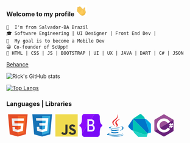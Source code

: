 


### Welcome to my profile <img src="https://raw.githubusercontent.com/parth-27/parth-27/master/Hi.gif" width="30px" style="max-width:100%;"> 




````
📍  I'm from Salvador-BA Brazil 
🎓 Software Engineering | UI Designer | Front End Dev |
📱  My goal is to become a Mobile Dev 
😀 Co-founder of ScUpp!
💾 HTML | CSS | JS | BOOTSTRAP | UI | UX | JAVA | DART | C# | JSON
````
<a href="https://www.behance.net/ricardo5">Behance</a>

![Rick's GitHub stats](https://github-readme-stats.vercel.app/api?username=ricardoliveiraof2m&show_icons=true) 

[![Top Langs](https://github-readme-stats.vercel.app/api/top-langs/?username=ricardoliveiraof2m&layout=compact/)](https://github.com/ricardoliveiraof2m/github-readme-stats)

### Languages | Libraries
<svg viewBox="0 0 128 128" style="width:60px">
<path fill="#E44D26" d="M19.037 113.876L9.032 1.661h109.936l-10.016 112.198-45.019 12.48z"></path><path fill="#F16529" d="M64 116.8l36.378-10.086 8.559-95.878H64z"></path><path fill="#EBEBEB" d="M64 52.455H45.788L44.53 38.361H64V24.599H29.489l.33 3.692 3.382 37.927H64zm0 35.743l-.061.017-15.327-4.14-.979-10.975H33.816l1.928 21.609 28.193 7.826.063-.017z"></path><path fill="#fff" d="M63.952 52.455v13.763h16.947l-1.597 17.849-15.35 4.143v14.319l28.215-7.82.207-2.325 3.234-36.233.335-3.696h-3.708zm0-27.856v13.762h33.244l.276-3.092.628-6.978.329-3.692z"></path>
</svg>

<svg viewBox="0 0 128 128" style="width:60px">
<path fill="#1572B6" d="M18.814 114.123L8.76 1.352h110.48l-10.064 112.754-45.243 12.543-45.119-12.526z"></path><path fill="#33A9DC" d="M64.001 117.062l36.559-10.136 8.601-96.354h-45.16v106.49z"></path><path fill="#fff" d="M64.001 51.429h18.302l1.264-14.163H64.001V23.435h34.682l-.332 3.711-3.4 38.114h-30.95V51.429z"></path><path fill="#EBEBEB" d="M64.083 87.349l-.061.018-15.403-4.159-.985-11.031H33.752l1.937 21.717 28.331 7.863.063-.018v-14.39z"></path><path fill="#fff" d="M81.127 64.675l-1.666 18.522-15.426 4.164v14.39l28.354-7.858.208-2.337 2.406-26.881H81.127z"></path><path fill="#EBEBEB" d="M64.048 23.435v13.831H30.64l-.277-3.108-.63-7.012-.331-3.711h34.646zm-.047 27.996v13.831H48.792l-.277-3.108-.631-7.012-.33-3.711h16.447z"></path>
</svg>
<svg viewBox="0 0 128 128" style="width:60px">
<path fill="#F0DB4F" d="M1.408 1.408h125.184v125.185H1.408z"></path><path fill="#323330" d="M116.347 96.736c-.917-5.711-4.641-10.508-15.672-14.981-3.832-1.761-8.104-3.022-9.377-5.926-.452-1.69-.512-2.642-.226-3.665.821-3.32 4.784-4.355 7.925-3.403 2.023.678 3.938 2.237 5.093 4.724 5.402-3.498 5.391-3.475 9.163-5.879-1.381-2.141-2.118-3.129-3.022-4.045-3.249-3.629-7.676-5.498-14.756-5.355l-3.688.477c-3.534.893-6.902 2.748-8.877 5.235-5.926 6.724-4.236 18.492 2.975 23.335 7.104 5.332 17.54 6.545 18.873 11.531 1.297 6.104-4.486 8.08-10.234 7.378-4.236-.881-6.592-3.034-9.139-6.949-4.688 2.713-4.688 2.713-9.508 5.485 1.143 2.499 2.344 3.63 4.26 5.795 9.068 9.198 31.76 8.746 35.83-5.176.165-.478 1.261-3.666.38-8.581zM69.462 58.943H57.753l-.048 30.272c0 6.438.333 12.34-.714 14.149-1.713 3.558-6.152 3.117-8.175 2.427-2.059-1.012-3.106-2.451-4.319-4.485-.333-.584-.583-1.036-.667-1.071l-9.52 5.83c1.583 3.249 3.915 6.069 6.902 7.901 4.462 2.678 10.459 3.499 16.731 2.059 4.082-1.189 7.604-3.652 9.448-7.401 2.666-4.915 2.094-10.864 2.07-17.444.06-10.735.001-21.468.001-32.237z"></path>
</svg>
<svg viewBox="0 0 128 128" style="width:60px">
<g fill-rule="evenodd"><path d="M44.375 63.984v34.18l12.066-.027c12.488-.032 12.398-.028 14.227-.317 9.262-1.453 14.668-7.832 15.145-17.863.453-9.52-4.29-16.379-12.41-17.953-.293-.058-.2-.14.344-.297 5.426-1.558 9.347-7.824 9.347-14.926 0-8.324-4.433-14.543-11.664-16.367-2.437-.613-2.199-.605-15.523-.605h-11.53v34.176m22.026-25.156c5.149.871 7.665 3.785 7.825 9.07.164 5.531-2.36 9.125-7.297 10.395-1.617.414-2.653.473-8.621.473h-5.082v-9.988c0-5.493.02-10.008.039-10.035.066-.082 12.62 0 13.137.085m1.011 28.453c6.098.903 9.102 4.176 9.364 10.211.277 6.415-2.793 10.477-8.668 11.461-1.313.223-1.95.239-8.387.239l-6.496.004V67.119l6.707.023c5.914.024 6.8.04 7.48.14" fill="#f6f1fb"></path><path d="M83.707.629c-.207.316-.422.672-.484.785s-.262.414-.442.668-.328.496-.328.54c0 .042-.09.194-.2.339-.3.398-.597.871-.597.953 0 .043-.047.113-.097.16-.055.051-.372.524-.707 1.059-.333.535-.649 1.008-.7 1.058-.054.047-.097.118-.097.16 0 .083-.36.66-.461.739-.035.027-.172.258-.309.515-.137.258-.266.473-.285.473s-.148.184-.277.402c-.133.22-.41.665-.614.985-.472.738-.418.652-.695 1.11a9.791 9.791 0 01-.398.597c-.09.113-.16.238-.16.277-.004.04-.184.324-.403.637s-.398.602-.398.64c0 .044-.078.176-.176.305-.281.364-.625.907-.625.989 0 .043-.016.074-.04.074-.023 0-.218.293-.44.644-.22.356-.52.825-.665 1.043-.148.22-.375.582-.507.813a7.275 7.275 0 01-.395.613 3.53 3.53 0 00-.3.484 3.659 3.659 0 01-.282.458c-.074.09-.238.34-.367.546-.422.707-.867 1.383-.934 1.438-.039.031-.07.086-.07.121 0 .082-.317.59-.598.957-.11.148-.203.297-.203.336s-.168.312-.375.605a7.947 7.947 0 00-.437.676c-.079.172-1.309 2.106-1.399 2.2a2.13 2.13 0 00-.199.335 5.281 5.281 0 01-.402.637c-.145.2-.325.484-.399.633a4.99 4.99 0 01-.383.601c-.132.184-.246.352-.246.375 0 .02-1.941.024-4.316.008l-4.32-.031-.13.191c-.074.106-.175.258-.23.34l-.097.145-5.145.066c-3.086.043-5.273.098-5.469.14l-.797.177c-.527.117-1.39.503-1.648.742-.094.082-.25.207-.352.281-.308.21-1.175 1.492-1.175 1.734 0 .047-.055.227-.125.399-.07.176-.188.586-.262.918-.36 1.613-.356 1.562-.36 11.207v8.594l-.53.75v13.78l-.313.489c-.172.27-.352.531-.399.582-.05.05-.09.121-.09.156 0 .07-.265.48-.609.953-.105.145-.191.297-.191.336 0 .043-.086.196-.192.34-.351.48-.61.883-.61.953 0 .04-.026.098-.066.125-.07.055-.535.774-.93 1.43a5.711 5.711 0 01-.355.535 4.233 4.233 0 00-.328.535c-.11.2-.27.453-.36.563a4.024 4.024 0 00-.335.539 2.533 2.533 0 01-.266.433c-.133.137-.558.848-.558.93 0 .04-.02.07-.047.07-.024 0-.188.227-.36.504-.171.274-.332.5-.351.5-.024 0-.043.035-.043.074 0 .086-.461.82-.66 1.06-.078.089-.14.194-.14.233s-.177.329-.4.641c-.218.313-.398.602-.398.64 0 .044-.066.16-.148.27-.121.16-.281.403-.695 1.063-.024.035-.184.289-.36.558s-.355.559-.398.637c-.133.246-.504.809-.551.832-.024.016-.149.234-.281.488-.137.25-.274.48-.309.512-.082.063-.46.649-.46.711 0 .027-.138.25-.31.496-.167.246-.484.73-.703 1.082-.214.348-.421.66-.46.688-.04.027-.106.148-.153.265-.043.121-.203.383-.351.586-.149.2-.332.488-.407.633a4.734 4.734 0 01-.363.574 6.05 6.05 0 00-.379.598c-.082.16-.203.355-.262.43a28.85 28.85 0 00-.648 1.007c-.297.477-.59.926-.652.996-.059.07-.114.16-.114.204 0 .039-.18.328-.398.636-.219.313-.399.602-.399.645 0 .039-.078.176-.175.3-.29.38-.625.91-.625.989a.18.18 0 01-.07.121c-.067.055-.481.691-.934 1.437a5.86 5.86 0 01-.356.54c-.07.085-.215.32-.32.52s-.277.468-.379.597a6.758 6.758 0 00-.355.55c-.094.172-.313.516-.48.766s-.306.492-.306.54-.023.089-.046.089c-.024 0-.188.223-.36.5-.172.273-.332.5-.355.5-.02 0-.04.031-.04.07 0 .082-.515.903-.687 1.094-.062.07-.113.16-.113.203 0 .04-.18.328-.399.64s-.398.602-.398.645c-.004.04-.07.16-.156.266-.168.215-1.371 2.102-1.504 2.367-.05.09-.235.375-.414.63-.18.253-.328.491-.328.534 0 .04-.09.196-.203.34-.297.395-.598.871-.598.957 0 .04-.043.113-.098.16-.05.047-.281.387-.511.754-.485.782-.493.79-.485.442.004-.145-.012-.25-.035-.235-.09.07-.031 3.094.059 3.059.066-.027.07-.02.011.031-.074.067-.07.219.02 1.086.027.27.12.875.172 1.137.011.054.02.183.02.289 0 .101.038.203.081.226.047.02.059.055.028.078-.028.024-.04.125-.024.223.016.102.051.168.074.149.028-.02.036.007.016.058-.031.11.219 1.067.34 1.301.043.082.062.148.043.148-.016 0 .023.145.094.32.066.173.156.446.195.602.039.157.094.282.121.282.023 0 .035.023.02.05-.012.032.082.278.21.555.13.273.286.637.348.8s.207.458.32.653c.532.899.653 1.086.7 1.086.027 0 .035.027.02.059-.016.035.089.222.237.418.149.199.329.457.403.578.406.66 2.097 2.34 2.93 2.902.64.434 1.363.871 1.539.934.09.03.449.18.796.328.344.148.922.355 1.278.453l.652.18h78.348l.668-.184a14.182 14.182 0 001.535-.55c.782-.333 1.082-.505 2.14-1.204 1.009-.672 2.548-2.324 3.485-3.746.219-.336 1-1.723 1-1.777 0-.032.114-.29.254-.578.344-.72.727-1.805 1.067-3.028.168-.605.203-.777.421-2.242l.145-.937.004-5.649c.008-6.277.039-7.238.375-11.87.215-2.974.305-3.755.8-7.188.247-1.727.966-5.235 1.337-6.532.136-.472.312-1.117.398-1.433.082-.313.227-.781.316-1.035.094-.254.243-.676.332-.934.56-1.625 1.313-3.3 2.043-4.535.704-1.184.833-1.379 1.45-2.156 1.328-1.672 2.851-2.86 4.472-3.493.805-.316 1.528-.53 2.082-.625l.504-.082V59.86l-.504-.082c-.824-.136-2.273-.636-2.953-1.02a3.88 3.88 0 00-.36-.19c-.015 0-.194-.122-.401-.266-.207-.149-.399-.27-.426-.27-.051 0-.785-.633-1.38-1.195-.46-.434-1.573-1.816-1.89-2.348a9.085 9.085 0 00-.25-.402c-.07-.07-.68-1.152-.972-1.73-.434-.84-1.04-2.294-1.414-3.387a88.93 88.93 0 00-.333-.934c-.09-.254-.234-.719-.316-1.035-.086-.313-.262-.961-.398-1.434-.371-1.293-1.09-4.8-1.336-6.527-.496-3.422-.578-4.172-.801-7.191-.336-4.578-.367-5.594-.375-11.836-.004-5.52-.008-5.63-.125-6.418a67.343 67.343 0 01-.172-1.203c-.129-.973-.828-3.207-1.34-4.266-.14-.29-.254-.55-.254-.578 0-.059-.78-1.446-1-1.778-.922-1.402-2.535-3.144-3.457-3.73-.144-.09-.504-.324-.793-.52-.293-.195-.605-.375-.695-.406-.09-.027-.465-.187-.836-.351a12.087 12.087 0 00-1.336-.493l-.656-.187-9.574-.016-9.578-.02-.371.583M67.817 29.81c1.726.113 3.695.473 4.8.879 2.422.89 3.965 1.808 5.559 3.316 5.379 5.086 6.586 14.86 2.688 21.715-1.735 3.051-4.516 5.414-7.094 6.035-.64.153-.633.16.406.371 8.422 1.723 13.094 10.47 11.32 21.184-1.34 8.075-6.844 13.434-14.969 14.574-1.867.266-2.36.274-14.43.274H44.324V29.743h11.238c6.64 0 11.656.027 12.254.066M53.281 48.74v9.97l5.695-.028c6.164-.028 5.989-.02 7.785-.418 4.918-1.09 7.54-4.703 7.415-10.227-.11-4.672-2.047-7.531-5.934-8.758-1.45-.457-2.336-.504-9.293-.504l-5.668-.004v9.969m0 29.391v11.004l7-.023c7.621-.024 7.297-.012 8.906-.418 4.902-1.235 7.406-4.606 7.547-10.168.152-5.997-2.477-9.676-7.77-10.887-1.992-.457-3-.508-9.988-.508l-5.695-.004V78.13M12.859 88.435c0 .07.023.172.055.226.039.075.043.047.015-.101-.043-.246-.074-.297-.07-.125m.809 6.715c0 .129.011.18.027.117a.786.786 0 000-.235c-.016-.066-.027-.011-.027.118m.062.793c.02.125.031.343.031.484 0 .145.024.258.047.258.047 0-.023-.863-.078-.926-.02-.023-.02.059 0 .184m.281 3.933c-.02.024-.035.117-.035.211 0 .211.059.149.078-.086.016-.183.012-.195-.043-.125m.02 1.38c0 .136.02.245.047.245.023 0 .035-.094.023-.21-.027-.302-.07-.325-.07-.036m.14 2.43c-.05.066-.043.37.012.328.028-.02.047-.11.047-.203 0-.184-.004-.192-.059-.125m0 .476c-.035.082-.027.762.012.715.028-.035.05-.765.024-.765-.008 0-.02.023-.036.05m0 .864c-.02.023-.035.117-.035.21 0 .208.063.141.082-.085.016-.18.012-.196-.047-.125m-.035.703c0 .152.02.254.04.226.054-.07.058-.507.003-.507-.023 0-.043.125-.043.28m0 .532c0 .117.016.191.035.168.063-.078.075-.3.016-.344-.027-.023-.05.051-.05.176m0 1.188c0 .347.015.609.034.585.055-.07.067-1 .016-1.113-.031-.062-.047.137-.05.527m0 1.012c0 .262.077.262.085 0 .004-.113-.015-.203-.039-.203-.027 0-.047.09-.047.203m0 .477c0 .246.035.234.075-.028.015-.101.003-.183-.024-.183s-.05.097-.05.21m.027.466c.027.28.078.332.078.074 0-.113-.024-.223-.051-.246-.027-.024-.04.047-.027.172" fill="#790af6"></path><path d="M24.641.184c-1.418.304-2.848.93-3.93 1.726-.21.153-.398.281-.418.281-.039 0-1.195 1.004-1.34 1.168-.984 1.102-1.18 1.336-1.624 1.973-.305.445-1.137 1.84-1.231 2.074a22.8 22.8 0 01-.289.637c-.629 1.32-1.195 3.188-1.434 4.703-.261 1.66-.257 1.567-.265 7.668-.008 5.656-.04 6.934-.215 9.43-.016.219-.078 1.078-.14 1.906-.06.828-.118 1.684-.134 1.906-.035.645-.32 3.024-.53 4.414a56.606 56.606 0 00-.24 1.692c-.07.578-.804 4.203-1.019 5.027-.312 1.211-.875 3.121-1.109 3.781a18.65 18.65 0 00-.21.602c-.75 2.488-2.833 6.066-4.458 7.664-.855.836-2.758 2.2-3.078 2.2-.043 0-.223.062-.395.136-.546.238-1.519.527-2.062.61l-.52.081.012 4.114.016 4.113.586.113c2.617.5 5.207 2.2 6.715 4.399.09.132.18.253.199.261.05.032.781 1.168 1.039 1.621.414.723.973 1.848 1.223 2.473.14.348.296.711.343.805.188.351 1.13 3.176 1.078 3.238-.015.02-.004.035.024.035.031 0 .055.04.058.086.004.047.137.567.297 1.16.262.953.403 1.52.438 1.735l.129.601c.133.594.129.567.242 1.168.047.239.11.524.137.637.113.469.363 1.898.402 2.34.016.144.039.312.055.367.015.055.039.219.054.367s.063.477.102.735c.133.851.39 2.933.43 3.445.043.613.054.742.097 1.172.016.183.043.511.059.726s.039.414.055.446c.011.027.027.308.035.625.004.316.03.574.058.574.028 0 .035.043.02.094s0 .129.035.175c.047.067.047.075-.004.04-.082-.06-.09.117-.012.296.036.082.036.137 0 .164-.035.028-.035.09-.011.157.027.062.039.285.03.5-.007.21 0 .37.02.355.024-.016.036.18.032.434-.004.254.007.449.027.433.02-.011.04.25.043.586s.023 1.11.043 1.715c.016.61.031 1.203.031 1.324.004.121.024.203.047.184.024-.016.043.043.043.133 0 .093-.02.183-.047.203a.148.148 0 00-.047.105c0 .035.028.043.063.02.035-.031.047-.02.023.027-.054.11-.074.543-.023.504.066-.05.05.14-.016.227-.047.058-.047.101.004.175.047.075.05.137.004.239-.031.074-.035.136-.012.136.055 0 .055.403-.004.516-.023.043-.015.098.012.121.059.043.05.219-.016.352-.023.05-.011.082.028.082.047.004.05.02.015.05-.03.028-.046.125-.035.22.032.257.028 1.151-.008 1.32-.015.082-.007.148.02.148.062 0 .039.355-.027.418-.036.031-.032.05.007.05.059 0 .051.282-.011.41-.012.028 0 .067.031.09.027.024.05.141.05.258 0 .165-.011.188-.054.114-.035-.07-.047.015-.031.3.012.239-.004.438-.04.497-.046.078-.042.082.028.03.047-.03.274-.358.504-.73.227-.367.457-.707.512-.753s.097-.122.097-.16c0-.087.301-.563.598-.958.11-.144.203-.3.203-.34 0-.042.145-.28.324-.535s.368-.539.414-.629c.137-.265 1.34-2.152 1.508-2.367.086-.105.153-.226.153-.265 0-.043.18-.332.402-.645.219-.312.398-.601.398-.64 0-.044.051-.133.114-.204.172-.191.687-1.011.687-1.093 0-.04.016-.07.04-.07s.183-.227.355-.5c.172-.278.332-.5.36-.5.023 0 .042-.044.042-.09s.14-.29.309-.54c.168-.25.382-.593.48-.765.094-.172.254-.418.356-.551.101-.129.27-.399.378-.598a4.35 4.35 0 01.32-.52 8.14 8.14 0 00.356-.538c.453-.746.867-1.383.934-1.438a.18.18 0 00.07-.12c0-.08.336-.61.625-.99.094-.124.172-.26.172-.3 0-.043.18-.332.402-.645.22-.308.399-.597.399-.636 0-.043.05-.133.113-.203s.356-.52.652-.996c.297-.477.586-.93.649-1.008a3.99 3.99 0 00.262-.43c.086-.164.253-.43.378-.598s.286-.425.364-.574c.074-.144.258-.433.406-.633.148-.203.309-.464.352-.586.046-.117.113-.238.152-.265.039-.028.246-.34.46-.688.216-.351.532-.836.704-1.082.168-.246.309-.468.309-.496 0-.062.378-.648.46-.71.036-.032.172-.262.305-.512.133-.254.262-.473.285-.489.043-.023.418-.586.551-.832a67.023 67.023 0 01.758-1.195c.414-.66.574-.902.695-1.063.078-.109.149-.226.149-.27 0-.038.18-.327.398-.64s.399-.601.399-.64.062-.145.14-.235c.2-.238.66-.972.66-1.058 0-.04.02-.075.04-.075.023 0 .183-.226.355-.5.172-.277.332-.503.36-.503.023 0 .046-.032.046-.07 0-.083.426-.794.559-.93.05-.055.168-.247.265-.434a4 4 0 01.336-.54c.09-.108.25-.362.36-.562a4.23 4.23 0 01.328-.535c.07-.09.23-.332.355-.535.39-.656.86-1.375.93-1.43a.19.19 0 00.066-.125c0-.07.254-.472.606-.953.105-.144.195-.297.195-.34 0-.039.086-.191.192-.336.343-.472.605-.882.605-.953 0-.035.043-.105.09-.156.05-.05.23-.312.402-.582l.309-.488V53.27l.27-.375.265-.375v-8.594c0-9.645 0-9.594.36-11.207a7.67 7.67 0 01.261-.918c.066-.172.125-.352.125-.398 0-.243.867-1.524 1.172-1.735.105-.074.262-.199.352-.281.261-.238 1.12-.625 1.648-.742l.8-.176c.192-.043 2.383-.098 5.47-.14l5.144-.067.098-.145c.05-.082.156-.234.226-.34l.133-.19 4.316.03c2.38.016 4.32.012 4.32-.007 0-.024.11-.192.247-.375.133-.184.305-.454.379-.602a6.57 6.57 0 01.402-.633c.149-.199.328-.488.402-.636.075-.149.164-.297.2-.336.09-.094 1.316-2.028 1.394-2.2.035-.078.235-.379.442-.675.207-.293.375-.567.375-.606s.09-.187.203-.336c.28-.367.597-.875.597-.957 0-.035.032-.09.067-.12.07-.056.511-.731.937-1.438.125-.207.29-.457.364-.547.074-.094.203-.301.285-.457a3.24 3.24 0 01.3-.485c.082-.11.262-.386.395-.613.129-.23.36-.594.504-.813.148-.218.45-.687.668-1.043.219-.351.418-.644.441-.644.02 0 .04-.031.04-.074 0-.082.343-.625.624-.989.094-.128.176-.261.176-.304 0-.04.18-.328.399-.64s.398-.599.398-.638c0-.039.074-.164.16-.277.09-.113.27-.383.399-.598.28-.457.226-.37.699-1.109.203-.32.48-.766.61-.984.132-.22.257-.403.28-.403.02 0 .149-.215.286-.472.132-.258.273-.489.308-.516.098-.078.461-.656.461-.738 0-.043.043-.114.094-.16.055-.051.371-.524.703-1.059s.648-1.008.703-1.059c.055-.046.098-.117.098-.16 0-.082.297-.554.601-.953.11-.144.2-.297.2-.34 0-.043.148-.285.328-.539a7.58 7.58 0 00.41-.629c.047-.09.207-.347.355-.566.149-.223.325-.5.39-.621l.126-.215-29.434.004C26.578.063 25.172.07 24.64.184" fill="#8c0bfb"></path><path d="M44.344 63.949c0 18.797.008 26.477.016 17.066s.007-24.789 0-34.176c-.008-9.383-.016-1.684-.016 17.109m23.48-34.094c.066.016.176.016.242 0s.012-.027-.12-.027c-.134 0-.188.011-.122.027m12.016 6.129c0 .012.078.11.172.215l.176.199-.16-.219c-.145-.203-.188-.25-.188-.195m-26.578 2.77c-.023.046 4.129.046 9.672 0 1.156-.012-.54-.024-3.77-.036-3.234-.008-5.89.008-5.902.035m12.562.063c.055.02.137.02.188 0 .05-.016.011-.031-.094-.031-.102 0-.145.015-.094.03m6.442 3.067c.16.2.3.367.316.367s-.106-.167-.262-.367a3.587 3.587 0 00-.316-.37c-.016 0 .101.167.262.37m10.844 4.946c0 .222.007.304.023.183.012-.12.012-.3-.004-.402-.012-.098-.02 0-.02.219m-8.91.836c0 .168.012.234.024.152a1.291 1.291 0 000-.3c-.012-.083-.024-.017-.024.148m8.852.535c0 .129.012.183.023.117a.592.592 0 000-.234c-.011-.063-.023-.012-.023.117m-8.852.87c0 .165.012.235.024.15a1.29 1.29 0 000-.302c-.012-.082-.024-.011-.024.153m4.703 9.312l-.156.219.172-.2c.164-.183.2-.237.156-.237-.008 0-.086.097-.172.218m-13.824.23a.38.38 0 00.188 0c.05-.019.008-.03-.094-.03s-.144.011-.094.03m-.664.067a.611.611 0 00.239 0c.066-.015.011-.027-.121-.027s-.184.012-.118.027m-8.558.07c1.46.012 3.84.012 5.281 0 1.441-.007.246-.02-2.656-.02-2.906 0-4.086.013-2.625.02m26.25 8.31c.203.257.383.468.398.468.012 0-.14-.211-.344-.469-.203-.258-.382-.469-.398-.469s.14.211.344.47m-16.52.116c.097.016.242.016.32 0 .082-.015.004-.027-.172-.027-.18 0-.242.012-.148.027m.988.063c.05.02.133.02.184 0 .05-.016.011-.031-.094-.031-.102 0-.145.015-.09.03m8.04 3.669c.187.238.355.433.37.433.012 0-.129-.195-.32-.433a4.666 4.666 0 00-.367-.438c-.016 0 .125.196.316.438m2.152 7.187c0 .422.008.598.02.383a8.34 8.34 0 000-.766c-.012-.21-.02-.039-.02.383m9.063-.168c0 .223.012.305.023.184.012-.121.012-.3 0-.402-.011-.098-.023 0-.023.218m0 1.739c0 .222.012.304.023.183.012-.12.012-.3 0-.402-.011-.098-.023 0-.023.219m-11.246 5.804l-.262.348.278-.328c.156-.184.28-.344.28-.352 0-.05-.05.004-.296.332m9.668 2.09c-.05.129-.078.234-.066.234.039 0 .199-.41.175-.44-.011-.017-.062.077-.11.206m-18.21 1.617c.082.016.21.016.293 0s.015-.027-.145-.027c-.164 0-.23.012-.148.027m15.852 2.512l-.211.281.227-.261c.21-.247.25-.305.21-.305-.007 0-.113.129-.226.285m-13.133 6.383a.38.38 0 00.187 0c.051-.02.008-.031-.093-.031-.102 0-.145.011-.094.03m-1.598.071c.172.012.434.012.586 0 .156-.016.016-.027-.308-.027-.32 0-.446.011-.278.027" fill="#a86bee"></path><path d="M50.012 29.793c3.117.008 8.219.008 11.336 0 3.113-.008.566-.016-5.668-.016s-8.785.008-5.668.016m29.535 5.77c.145.183.273.332.29.332.015 0-.095-.149-.24-.332s-.273-.336-.288-.336c-.012 0 .093.152.238.336M65.188 38.82c.11.016.29.016.398 0 .11-.015.02-.027-.199-.027s-.312.012-.199.027m-11.934 9.95c0 5.48.004 7.71.012 4.96a2118.2 2118.2 0 000-9.964c-.008-2.73-.012-.477-.012 5.004m29.852-1.34c0 .148.012.199.023.117a.756.756 0 000-.266c-.011-.066-.023.004-.023.149m-8.902.937c0 .258.011.356.023.215a3.688 3.688 0 000-.465c-.015-.12-.023-.008-.023.25m-2.098 6.754c-.129.168-.223.3-.207.3.012 0 .133-.132.262-.3.129-.164.222-.3.207-.3a2.36 2.36 0 00-.262.3m-18.852 23.04v11l6.332.003h6.332l-6.32-.02-6.317-.015-.015-10.984-.012-10.984v11M65.16 67.177a.5.5 0 00.215-.004c.05-.016-.004-.027-.121-.027-.117 0-.16.011-.094.03M81.488 92.19l-.184.25.203-.23c.184-.215.223-.27.184-.27a1.8 1.8 0 00-.203.25" fill="#9c3cf4"></path></g>
</svg>
<svg viewBox="0 0 128 128" style="width:60px">
<path fill="#0074BD" d="M47.617 98.12s-4.767 2.774 3.397 3.71c9.892 1.13 14.947.968 25.845-1.092 0 0 2.871 1.795 6.873 3.351-24.439 10.47-55.308-.607-36.115-5.969zm-2.988-13.665s-5.348 3.959 2.823 4.805c10.567 1.091 18.91 1.18 33.354-1.6 0 0 1.993 2.025 5.132 3.131-29.542 8.64-62.446.68-41.309-6.336z"></path><path fill="#EA2D2E" d="M69.802 61.271c6.025 6.935-1.58 13.17-1.58 13.17s15.289-7.891 8.269-17.777c-6.559-9.215-11.587-13.792 15.635-29.58 0 .001-42.731 10.67-22.324 34.187z"></path><path fill="#0074BD" d="M102.123 108.229s3.529 2.91-3.888 5.159c-14.102 4.272-58.706 5.56-71.094.171-4.451-1.938 3.899-4.625 6.526-5.192 2.739-.593 4.303-.485 4.303-.485-4.953-3.487-32.013 6.85-13.743 9.815 49.821 8.076 90.817-3.637 77.896-9.468zM49.912 70.294s-22.686 5.389-8.033 7.348c6.188.828 18.518.638 30.011-.326 9.39-.789 18.813-2.474 18.813-2.474s-3.308 1.419-5.704 3.053c-23.042 6.061-67.544 3.238-54.731-2.958 10.832-5.239 19.644-4.643 19.644-4.643zm40.697 22.747c23.421-12.167 12.591-23.86 5.032-22.285-1.848.385-2.677.72-2.677.72s.688-1.079 2-1.543c14.953-5.255 26.451 15.503-4.823 23.725 0-.002.359-.327.468-.617z"></path><path fill="#EA2D2E" d="M76.491 1.587S89.459 14.563 64.188 34.51c-20.266 16.006-4.621 25.13-.007 35.559-11.831-10.673-20.509-20.07-14.688-28.815C58.041 28.42 81.722 22.195 76.491 1.587z"></path><path fill="#0074BD" d="M52.214 126.021c22.476 1.437 57-.8 57.817-11.436 0 0-1.571 4.032-18.577 7.231-19.186 3.612-42.854 3.191-56.887.874 0 .001 2.875 2.381 17.647 3.331z"></path>
</svg>
<svg viewBox="0 0 128 128" style="width:60px">
<path fill="#00c4b3" d="M35.2 34.9l-8.3-8.3v59.7l.1 2.8c0 1.3.2 2.8.7 4.3l65.6 23.1 16.3-7.2-74.4-74.4z"></path><path d="M27.7 93.4zm81.9 15.9l-16.3 7.2-65.4-23.1c1.3 4.8 4 10.1 7 13.2l21.3 21.2 47.6.1 5.8-18.6z" fill="#22d3c5"></path><path fill="#0075c9" d="M1.7 65.1C-.4 67.3.7 72 4 75.5l14.7 14.8 9.2 3.3c-.3-1.5-.7-3-.7-4.3l-.1-2.8-.2-59.8m82.7 82.6l7.2-16.4-23-65.6c-1.5-.3-3-.6-4.3-.7l-2.9-.1-59.6.1"></path><path d="M93.6 27.3c.2 0 .2 0 0 0 .2 0 .2 0 0 0zm16 82l17.7-5.8V54.8l-20.4-20.5c-3-3-8.3-5.8-13.2-7l23.1 65.6" fill="#00a8e1"></path><path fill="#00c4b3" d="M90.5 18.2L75.7 3.5c-3.4-3.4-8-4.4-10.4-2.3L26.9 26.6h59.5l2.9.1c1.3 0 2.8.2 4.3.7l-3.1-9.2z"></path>
</svg>
<svg viewBox="0 0 128 128" style="width:60px">
<path fill="#9B4F96" d="M115.4 30.7L67.1 2.9c-.8-.5-1.9-.7-3.1-.7-1.2 0-2.3.3-3.1.7l-48 27.9c-1.7 1-2.9 3.5-2.9 5.4v55.7c0 1.1.2 2.4 1 3.5l106.8-62c-.6-1.2-1.5-2.1-2.4-2.7z"></path><path fill="#68217A" d="M10.7 95.3c.5.8 1.2 1.5 1.9 1.9l48.2 27.9c.8.5 1.9.7 3.1.7 1.2 0 2.3-.3 3.1-.7l48-27.9c1.7-1 2.9-3.5 2.9-5.4V36.1c0-.9-.1-1.9-.6-2.8l-106.6 62z"></path><path fill="#fff" d="M85.3 76.1C81.1 83.5 73.1 88.5 64 88.5c-13.5 0-24.5-11-24.5-24.5s11-24.5 24.5-24.5c9.1 0 17.1 5 21.3 12.5l13-7.5c-6.8-11.9-19.6-20-34.3-20-21.8 0-39.5 17.7-39.5 39.5s17.7 39.5 39.5 39.5c14.6 0 27.4-8 34.2-19.8l-12.9-7.6zM97 66.2l.9-4.3h-4.2v-4.7h5.1L100 51h4.9l-1.2 6.1h3.8l1.2-6.1h4.8l-1.2 6.1h2.4v4.7h-3.3l-.9 4.3h4.2v4.7h-5.1l-1.2 6h-4.9l1.2-6h-3.8l-1.2 6h-4.8l1.2-6h-2.4v-4.7H97zm4.8 0h3.8l.9-4.3h-3.8l-.9 4.3z"></path>
</svg>